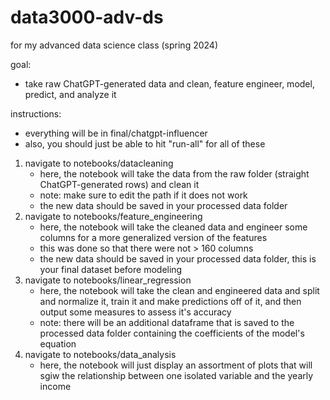 # data3000-adv-ds
for my advanced data science class (spring 2024)

goal:
* take raw ChatGPT-generated data and clean, feature engineer, model, predict, and analyze it

instructions:
* everything will be in final/chatgpt-influencer
* also, you should just be able to hit "run-all" for all of these

1. navigate to notebooks/datacleaning
   - here, the notebook will take the data from the raw folder (straight ChatGPT-generated rows) and clean it
   - note: make sure to edit the path if it does not work
   - the new data should be saved in your processed data folder
2. navigate to notebooks/feature_engineering
   - here, the notebook will take the cleaned data and engineer some columns for a more generalized version of the features
   - this was done so that there were not > 160 columns
   - the new data should be saved in your processed data folder, this is your final dataset before modeling
3. navigate to notebooks/linear_regression
   - here, the notebook will take the clean and engineered data and split and normalize it, train it and make predictions off of it, and then output some measures to assess it's accuracy
   - note: there will be an additional dataframe that is saved to the processed data folder containing the coefficients of the model's equation
4. navigate to notebooks/data_analysis
   - here, the notebook will just display an assortment of plots that will sgiw the relationship between one isolated variable and the yearly income
